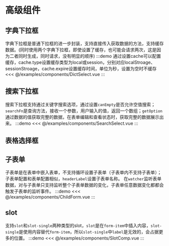 # 高级组件
## 字典下拉框
字典下拉框是普通下拉框的进一步封装，支持直接传入获取数据的方法，支持缓存数据。(同时使用两个字典下拉框，即使设置了缓存，也可能会请求两次，这是因为二者同时生成，同时请求，没有明显的顺序)
:::demo 通过设置cache可以配置缓存，cache.type设置缓存类型为local或session，分别对应localStroage、sessionStroage，cache.expire设置缓存时间，单位为秒，设置为空时不缓存
<<< @/examples/components/DictSelect.vue
:::
## 搜索下拉框
搜索下拉框支持通过关键字搜索选项，通过设置`canEmpty`是否允许空值搜索；`searchFn`是查询方法，接收一个参数，用户输入的值，返回一个数组；`getOption`通过数据的值获取完整的数据，在表单编辑和查看状态时，获取完整的数据展示出来。
:::demo
<<< @/examples/components/SearchSelect.vue
:::
## 表格选择框
## 子表单
子表单是在表单中嵌入表单，不支持循环设置子表单（子表单内不支持子表单）；子表单配置和表单配置相似，`headerLabel`设置子表单名称。
在`watcher`监听表单数据，对与子表单只支持监听整个子表单数据的变化，子表单任意数据变化都都会触发子表单的监听事件。
:::demo
<<< @/examples/components/ChildForm.vue
:::
## slot
支持`slot`和`slot-single`两种类型的slot，`slot`是在`form-item`中插入内容，`slot-single`是使用内容替代`form-item`，所以`slot-single`中`label`是无效的，会占据更多的位置。
:::demo
<<< @/examples/components/SlotComp.vue
:::